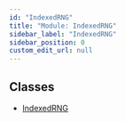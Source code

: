 ```yaml
---
id: "IndexedRNG"
title: "Module: IndexedRNG"
sidebar_label: "IndexedRNG"
sidebar_position: 0
custom_edit_url: null
---
```


## Classes

- [IndexedRNG](../classes/IndexedRNG.IndexedRNG.md)
